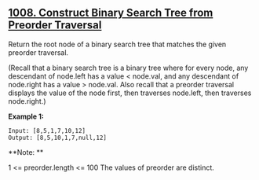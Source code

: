 ## [1008. Construct Binary Search Tree from Preorder Traversal](https://leetcode.com/problems/construct-binary-search-tree-from-preorder-traversal/)

Return the root node of a binary search tree that matches the given preorder traversal.

(Recall that a binary search tree is a binary tree where for every node, any descendant of node.left has a value < node.val, and any descendant of node.right has a value > node.val. Also recall that a preorder traversal displays the value of the node first, then traverses node.left, then traverses node.right.)

**Example 1:**

```
Input: [8,5,1,7,10,12]
Output: [8,5,10,1,7,null,12]
```

**Note: **

1 <= preorder.length <= 100
The values of preorder are distinct.
